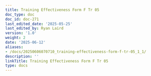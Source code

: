 ```yaml
---
title: Training Effectiveness Form F Tr 05
doc_type: doc
doc_id: doc-271
last_edited_date: '2025-05-25'
last_edited_by: Ryan Laird
version: '1.0'
weight: 2
date: '2025-06-12'
aliases:
- /docs/20250606070710_training-effectiveness-form-f-tr-05_1_1/
description: ''
linkTitle: Training Effectiveness Form F Tr 05
type: docs
---
```


